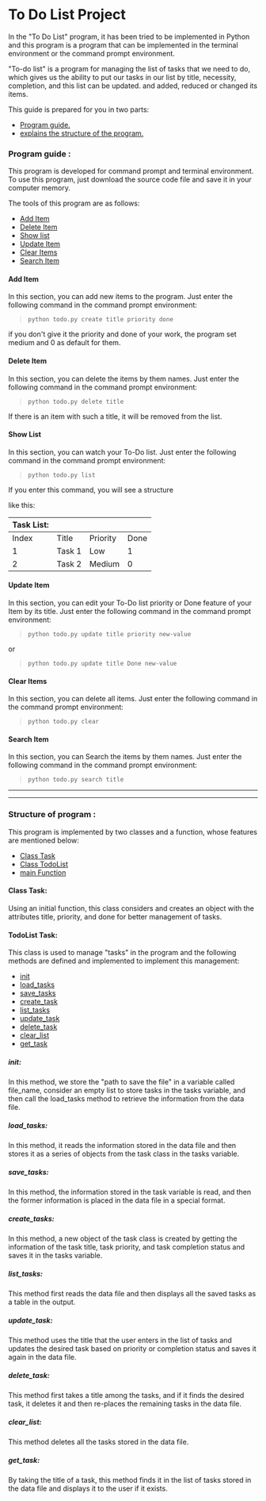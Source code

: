 # To Do List Project
In the "To Do List" program, it has been tried to be implemented in Python and this program is a program that can be implemented in the terminal environment or the command prompt environment.

"To-do list" is a program for managing the list of tasks that we need to do, which gives us the ability to put our tasks in our list by title, necessity, completion, and this list can be updated. and added, reduced or changed its items.

This guide is prepared for you in two parts:
* <a href='#guide'>Program guide.</a>
* <a href='#structure'>explains the structure of the program.</a>

<h3 id='guide'> Program guide :</h3>
This program is developed for command prompt and terminal environment. To use this program, just download the source code file and save it in your computer memory.

The tools of this program are as follows:

* <a href='#add'>Add Item</a>
* <a href='#delete'>Delete Item</a>
* <a href='#list'>Show list</a>
* <a href='#update'>Update Item</a>
* <a href='#clear'>Clear Items</a>
* <a href='#search'>Search Item</a>


<h4 id='add'>Add Item</h4>
In this section, you can add new items to the program. Just enter the following command in the command prompt environment:

> `python todo.py create title priority done`

if you don't give it the priority and done of your work, the program set medium and 0 as default for them.

<h4 id='delete'>Delete Item</h4>
In this section, you can delete the items by them names. Just enter the following command in the command prompt environment:

> `python todo.py delete title`

If there is an item with such a title, it will be removed from the list.

<h4 id='list'>Show List</h4>
In this section, you can watch your To-Do list. Just enter the following command in the command prompt environment:

> `python todo.py list`

If you enter this command, you will see a structure 

like this: 


|Task List:|    |   |   |
| --- | --- | --- | --- |
|Index  |Title  |Priority|  Done |      
| 1 | Task 1 | Low | 1 |
|2 | Task 2 | Medium | 0 |

<h4 id='update'>Update Item</h4>
In this section, you can edit your To-Do list priority or Done feature of your Item by its title. Just enter the following command in the command prompt environment:

> `python todo.py update title priority new-value`

or

> `python todo.py update title Done new-value`


<h4 id='clear'>Clear Items</h4>
In this section, you can delete all items. Just enter the following command in the command prompt environment:

> `python todo.py clear`

<h4 id='search'>Search Item</h4>
In this section, you can Search the items by them names. Just enter the following command in the command prompt environment:

> `python todo.py search title`

---
---

<h3 id='structure'> Structure of program :</h3>

This program is implemented by two classes and a function, whose features are mentioned below:

+ <a href='#task_class'>Class Task</a>
+ <a href='#todolist_class'>Class TodoList</a>
+ <a href='#task_class'>main Function</a>

<h4 id='task_class'>Class Task:</h4>
Using an initial function, this class considers and creates an object with the attributes title, priority, and done for better management of tasks.

<h4 id='todolist_class'>TodoList Task:</h4>
This class is used to manage "tasks" in the program and the following methods are defined and implemented to implement this management:

+ <a href="#init">init</a>
+ <a href="#load_tasks">load_tasks</a>
+ <a href="#save_tasks">save_tasks</a>
+ <a href="#create_tasks">create_task</a>
+ <a href="#list_tasks">list_tasks</a>
+ <a href="#update_task">update_task</a>
+ <a href="#delete_task">delete_task</a>
+ <a href="#clear_list">clear_list</a>
+ <a href="#get_task">get_task</a>

<h5 id='init'>init:</h5>

In this method, we store the "path to save the file" in a variable called file_name, consider an empty list to store tasks in the tasks variable, and then call the load_tasks method to retrieve the information from the data file.

<h5 id='load_tasks'>load_tasks:</h5>

In this method, it reads the information stored in the data file and then stores it as a series of objects from the task class in the tasks variable.

<h5 id='save_tasks'>save_tasks:</h5>

In this method, the information stored in the task variable is read, and then the former information is placed in the data file in a special format.

<h5 id='create_tasks'>create_tasks:</h5>

In this method, a new object of the task class is created by getting the information of the task title, task priority, and task completion status and saves it in the tasks variable.

<h5 id='list_tasks'>list_tasks:</h5>

This method first reads the data file and then displays all the saved tasks as a table in the output.

<h5 id='update_task'>update_task:</h5>

This method uses the title that the user enters in the list of tasks and updates the desired task based on priority or completion status and saves it again in the data file.


<h5 id='delete_task'>delete_task:</h5>

This method first takes a title among the tasks, and if it finds the desired task, it deletes it and then re-places the remaining tasks in the data file.

<h5 id='clear_list'>clear_list:</h5>

This method deletes all the tasks stored in the data file.

<h5 id='get_task'>get_task:</h5>

By taking the title of a task, this method finds it in the list of tasks stored in the data file and displays it to the user if it exists.